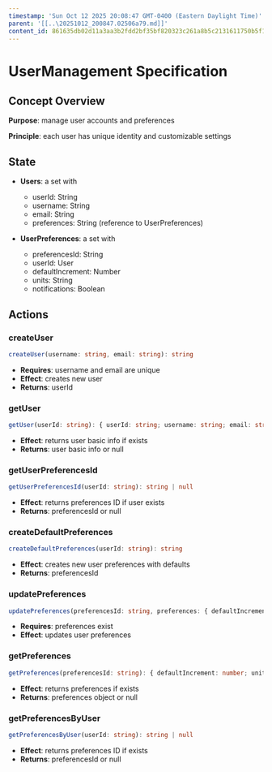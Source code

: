 ```yaml
---
timestamp: 'Sun Oct 12 2025 20:08:47 GMT-0400 (Eastern Daylight Time)'
parent: '[[..\20251012_200847.02506a79.md]]'
content_id: 861635db02d11a3aa3b2fdd2bf35bf820323c261a8b5c2131611750b5f1e96e5
---
```


# UserManagement Specification

## Concept Overview

**Purpose**: manage user accounts and preferences

**Principle**: each user has unique identity and customizable settings

## State

* **Users**: a set with
  * userId: String
  * username: String
  * email: String
  * preferences: String (reference to UserPreferences)

* **UserPreferences**: a set with
  * preferencesId: String
  * userId: User
  * defaultIncrement: Number
  * units: String
  * notifications: Boolean

## Actions

### createUser

```typescript
createUser(username: string, email: string): string
```

* **Requires**: username and email are unique
* **Effect**: creates new user
* **Returns**: userId

### getUser

```typescript
getUser(userId: string): { userId: string; username: string; email: string } | null
```

* **Effect**: returns user basic info if exists
* **Returns**: user basic info or null

### getUserPreferencesId

```typescript
getUserPreferencesId(userId: string): string | null
```

* **Effect**: returns preferences ID if user exists
* **Returns**: preferencesId or null

### createDefaultPreferences

```typescript
createDefaultPreferences(userId: string): string
```

* **Effect**: creates new user preferences with defaults
* **Returns**: preferencesId

### updatePreferences

```typescript
updatePreferences(preferencesId: string, preferences: { defaultIncrement?: number; units?: string; notifications?: boolean }): void
```

* **Requires**: preferences exist
* **Effect**: updates user preferences

### getPreferences

```typescript
getPreferences(preferencesId: string): { defaultIncrement: number; units: string; notifications: boolean } | null
```

* **Effect**: returns preferences if exists
* **Returns**: preferences object or null

### getPreferencesByUser

```typescript
getPreferencesByUser(userId: string): string | null
```

* **Effect**: returns preferences ID if exists
* **Returns**: preferencesId or null
